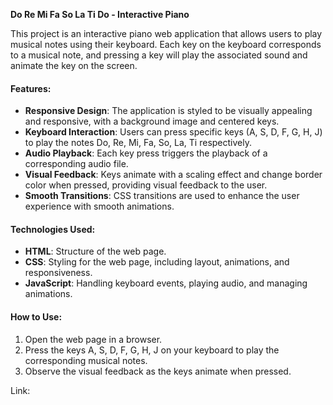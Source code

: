 **Do Re Mi Fa So La Ti Do - Interactive Piano**

This project is an interactive piano web application that allows users to play musical notes using their keyboard.
Each key on the keyboard corresponds to a musical note, and pressing a key will play the associated sound and animate the key on the screen.

#### Features:
- **Responsive Design**: The application is styled to be visually appealing and responsive, with a background image and centered keys.
- **Keyboard Interaction**: Users can press specific keys (A, S, D, F, G, H, J) to play the notes Do, Re, Mi, Fa, So, La, Ti respectively.
- **Audio Playback**: Each key press triggers the playback of a corresponding audio file.
- **Visual Feedback**: Keys animate with a scaling effect and change border color when pressed, providing visual feedback to the user.
- **Smooth Transitions**: CSS transitions are used to enhance the user experience with smooth animations.

#### Technologies Used:
- **HTML**: Structure of the web page.
- **CSS**: Styling for the web page, including layout, animations, and responsiveness.
- **JavaScript**: Handling keyboard events, playing audio, and managing animations.

#### How to Use:
1. Open the web page in a browser.
2. Press the keys A, S, D, F, G, H, J on your keyboard to play the corresponding musical notes.
3. Observe the visual feedback as the keys animate when pressed.

Link:
